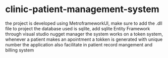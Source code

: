 # clinic-patient-management-system
the project is developed using MetroframeworkUI, make sure to add the .dll file to project 
the database used is sqlite, add sqlite Entity Framework through visual studio nugget manager
the system works on a token system, whenever a patient makes an apointment a tokken is generated with unique number
the application also facilitate in patient record mangement and billing system
